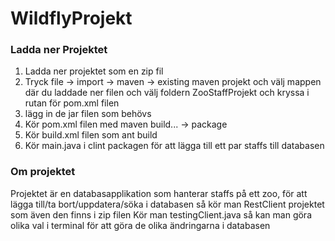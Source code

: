# WildflyProjekt

### Ladda ner Projektet


1. Ladda ner projektet som en zip fil
2. Tryck file -> import -> maven -> existing maven projekt och välj mappen där du laddade ner filen och välj foldern ZooStaffProjekt och kryssa i rutan för pom.xml filen
3. lägg in de jar filen som behövs
4. Kör pom.xml filen med maven build... -> package
5. Kör build.xml filen som ant build
6. Kör main.java i clint packagen för att lägga till ett par staffs till databasen


### Om projektet
Projektet är en databasapplikation som hanterar staffs på ett zoo, för att lägga till/ta bort/uppdatera/söka i databasen så kör man RestClient projektet som även den finns i zip filen
Kör man testingClient.java så kan man göra olika val i terminal för att göra de olika ändringarna i databasen
